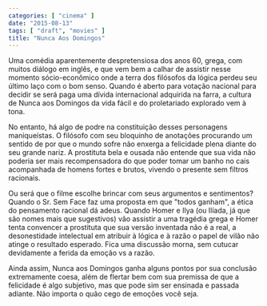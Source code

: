```yaml
---
categories: [ "cinema" ]
date: "2015-08-13"
tags: [ "draft", "movies" ]
title: "Nunca Aos Domingos"
---
```

Uma comédia aparentemente despretensiosa dos anos 60, grega, com muitos diálogo em inglês, e que vem bem a calhar de assistir nesse momento sócio-econômico onde a terra dos filósofos da lógica perdeu seu último laço com o bom senso. Quando é aberto para votação nacional para decidir se será paga uma dívida internacional adquirida na farra, a cultura de Nunca aos Domingos da vida fácil e do proletariado explorado vem à tona.

No entanto, há algo de podre na constituição desses personagens maniqueístas. O filósofo com seu bloquinho de anotações procurando um sentido de por que o mundo sofre não enxerga a felicidade plena diante do seu grande nariz. A prostituta bela e ousada não entende que sua vida não poderia ser mais recompensadora do que poder tomar um banho no cais acompanhada de homens fortes e brutos, vivendo o presente sem filtros racionais.

Ou será que o filme escolhe brincar com seus argumentos e sentimentos? Quando o Sr. Sem Face faz uma proposta em que "todos ganham", a ética do pensamento racional dá adeus. Quando Homer e Ilya (ou Ilíada, já que são nomes mais que sugestivos) vão assistir a uma tragédia grega e Homer tenta convencer a prostituta que sua versão inventada não é a real, a desonestidade intelectual em atribuir à lógica e à razão o papel de vilão não atinge o resultado esperado. Fica uma discussão morna, sem cutucar devidamente a ferida da emoção vs a razão.

Ainda assim, Nunca aos Domingos ganha alguns pontos por sua conclusão extremamente coesa, além de flertar bem com sua premissa de que a felicidade é algo subjetivo, mas que pode sim ser ensinada e passada adiante. Não importa o quão cego de emoções você seja.
